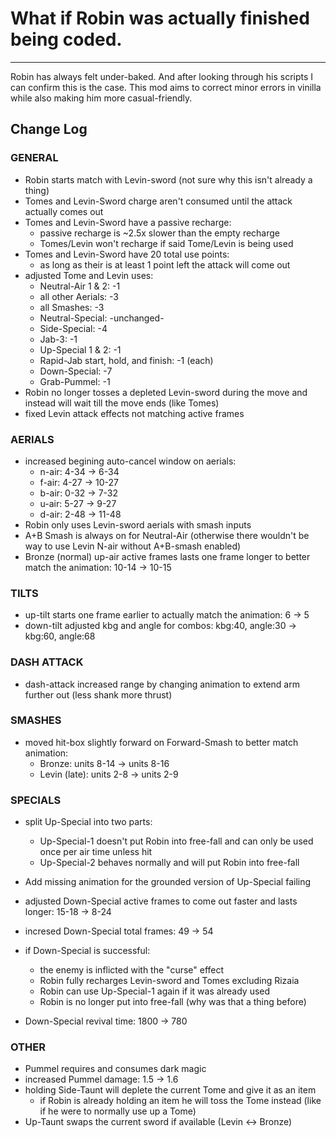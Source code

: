 # What if Robin was actually finished being coded.
--------------------------------------------------------------------------
Robin has always felt under-baked. And after looking through his scripts I can confirm this is the case. 
This mod aims to correct minor errors in vinilla while also making him more casual-friendly. 

## Change Log

### GENERAL
- Robin starts match with Levin-sword (not sure why this isn't already a thing)
- Tomes and Levin-Sword charge aren't consumed until the attack actually comes out
- Tomes and Levin-Sword have a passive recharge:
	- passive recharge is ~2.5x slower than the empty recharge
	- Tomes/Levin won't recharge if said Tome/Levin is being used
- Tomes and Levin-Sword have 20 total use points:
	- as long as their is at least 1 point left the attack will come out
- adjusted Tome and Levin uses:
	- Neutral-Air 1 & 2: -1
	- all other Aerials: -3
	- all Smashes: -3
	- Neutral-Special: -unchanged-
	- Side-Special: -4
	- Jab-3: -1
	- Up-Special 1 & 2: -1
	- Rapid-Jab start, hold, and finish: -1 (each)
	- Down-Special: -7
	- Grab-Pummel: -1
- Robin no longer tosses a depleted Levin-sword during the move and instead will wait till the move ends (like Tomes)
- fixed Levin attack effects not matching active frames

### AERIALS
- increased begining auto-cancel window on aerials:
	- n-air: 4-34 -> 6-34
	- f-air: 4-27 -> 10-27
	- b-air: 0-32 -> 7-32
	- u-air: 5-27 -> 9-27
	- d-air: 2-48 -> 11-48
- Robin only uses Levin-sword aerials with smash inputs
- A+B Smash is always on for Neutral-Air (otherwise there wouldn't be way to use Levin N-air without A+B-smash enabled)
- Bronze (normal) up-air active frames lasts one frame longer to better match the animation: 10-14 -> 10-15

### TILTS
- up-tilt starts one frame earlier to actually match the animation: 6 -> 5
- down-tilt adjusted kbg and angle for combos: kbg:40, angle:30 -> kbg:60, angle:68

### DASH ATTACK
- dash-attack increased range by changing animation to extend arm further out (less shank more thrust)

### SMASHES
- moved hit-box slightly forward on Forward-Smash to better match animation:
	- Bronze: units 8-14 -> units 8-16
	- Levin (late): units 2-8 -> units 2-9

### SPECIALS
- split Up-Special into two parts:
	- Up-Special-1 doesn't put Robin into free-fall and can only be used once per air time unless hit
	- Up-Special-2 behaves normally and will put Robin into free-fall
- Add missing animation for the grounded version of Up-Special failing

- adjusted Down-Special active frames to come out faster and lasts longer: 15-18 -> 8-24
- incresed Down-Special total frames: 49 -> 54
- if Down-Special is successful:
	- the enemy is inflicted with the "curse" effect
	- Robin fully recharges Levin-sword and Tomes excluding Rizaia
	- Robin can use Up-Special-1 again if it was already used
	- Robin is no longer put into free-fall (why was that a thing before)
- Down-Special revival time: 1800 -> 780

### OTHER
- Pummel requires and consumes dark magic
- increased Pummel damage: 1.5 -> 1.6
- holding Side-Taunt will deplete the current Tome and give it as an item
	- if Robin is already holding an item he will toss the Tome instead (like if he were to normally use up a Tome)
- Up-Taunt swaps the current sword if available (Levin <-> Bronze)
